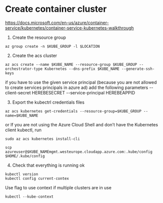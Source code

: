# Create container cluster
https://docs.microsoft.com/en-us/azure/container-service/kubernetes/container-service-kubernetes-walkthrough

1. Create the resource group
```
az group create -n $KUBE_GROUP -l $LOCATION
```

2. Create the acs cluster
```
az acs create --name $KUBE_NAME --resource-group $KUBE_GROUP --orchestrator-type Kubernetes --dns-prefix $KUBE_NAME --generate-ssh-keys
```

if you have to use the given service principal (because you are not allowed to create services principals in azure ad) add the following parameters
--client-secret HEREBESECRET --service-principal HEREBEAPPID

3. Export the kubectrl credentials files
```
az acs kubernetes get-credentials --resource-group=$KUBE_GROUP --name=$KUBE_NAME
```

or If you are not using the Azure Cloud Shell and don’t have the Kubernetes client kubectl, run 
```
sudo az acs kubernetes install-cli

scp azureuser@$KUBE_NAMEmgmt.westeurope.cloudapp.azure.com:.kube/config $HOME/.kube/config
```

4. Check that everything is running ok
```
kubectl version
kubectl config current-contex
```

Use flag to use context if multiple clusters are in use
```
kubectl --kube-context
```
